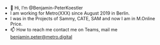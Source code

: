 - 👋 Hi, I’m @Benjamin-PeterKoestler
- I am working for Metro(XXX) since August 2019 in Berlin.
- I was in the Projects of Sammy, CATE, SAM and now I am in M.Online Price.
- 📫 How to reach me contact me on Teams, mail me benjamin.peter@metro.digital

<!---
Benjamin-PeterKoestler/Benjamin-PeterKoestler is a ✨ special ✨ repository because its `README.md` (this file) appears on your GitHub profile.
You can click the Preview link to take a look at your changes.
--->
